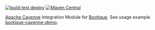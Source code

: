 <!--
  Licensed to ObjectStyle LLC under one
  or more contributor license agreements.  See the NOTICE file
  distributed with this work for additional information
  regarding copyright ownership.  The ObjectStyle LLC licenses
  this file to you under the Apache License, Version 2.0 (the
  "License"); you may not use this file except in compliance
  with the License.  You may obtain a copy of the License at

    http://www.apache.org/licenses/LICENSE-2.0

  Unless required by applicable law or agreed to in writing,
  software distributed under the License is distributed on an
  "AS IS" BASIS, WITHOUT WARRANTIES OR CONDITIONS OF ANY
  KIND, either express or implied.  See the License for the
  specific language governing permissions and limitations
  under the License.
  -->

[![build test deploy](https://github.com/bootique/bootique-cayenne/actions/workflows/maven.yml/badge.svg)](https://github.com/bootique/bootique-cayenne/actions/workflows/maven.yml)
[![Maven Central](https://img.shields.io/maven-central/v/io.bootique.cayenne/bootique-cayenne.svg?colorB=brightgreen)](https://search.maven.org/artifact/io.bootique.cayenne/bootique-cayenne/)


[Apache Cayenne](http://cayenne.apache.org/) Integration Module for [Bootique](http://bootique.io).
See usage example [bootique-cayenne-demo](https://github.com/bootique-examples/bootique-cayenne-demo).

